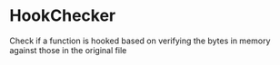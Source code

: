 # HookChecker
Check if a function is hooked based on verifying the bytes in memory against those in the original file
